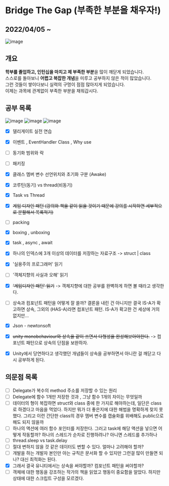 # Bridge The Gap (부족한 부분을 채우자!)
## 2022/04/05 ~ 
![image](https://user-images.githubusercontent.com/55792986/166925183-320a7318-db97-4a87-9caf-89fc5ff90e89.png)

## 개요
**학부를 졸업하고, 인턴십을 마치고 제 부족한 부분**을 많이 깨닫게 되었습니다. \
스스로를 돌아보니 **어렵고 복잡한 개념**을 미루고 공부하지 않은 적이 많았습니다. \
그런 것들이 쌓이다보니 실력의 구멍이 점점 많아지게 되었습니다. \
이제는 과목에 관계없이 부족한 부분을 채워갑시다.


## 공부 목록
![image](https://img.shields.io/badge/C%23-%20%EB%B9%84%EB%8F%99%EA%B8%B0-purple) 
![image](https://img.shields.io/badge/Book-%EA%B0%9D%EC%B2%B4%EC%A7%80%ED%96%A5-red)
![image](https://img.shields.io/badge/Unity-%EB%8B%A4%ED%98%95%EC%84%B1-green)
- [x] 델리게이트 실전 연습
- [x] 이벤트 , EventHandler Class , Why use
- [ ] 동기화 범위와 락
- [ ] 패키징
- [x] 클래스 멤버 변수 선언위치와 초기화 구분 (Awake)
- [x] 코루틴(동기) vs thread(비동기)
- [x] Task vs Thread
- [x] ~~게임 디자인 패턴 (강의와 책을 같이 읽을 것이기 때문에 강의를 시작하면 세부적으로 분할해서 목록적기)~~
- [ ] packing
- [x] boxing , unboxing
- [x] task , async , await
- [x] 하나의 인덱스에 3개 이상의 데이터를 저장하는 자료구조 -> struct | class
- [x] '실용주의 프로그래머' 읽기
- [ ] '객체지향의 사실과 오해' 읽기
- [x] ~~'게임디자인 패턴' 읽기~~ -> 객체지향에 대한 공부를 완벽하게 하면 볼 때라고 생각한다.
- [ ] 상속과 컴포넌트 패턴을 어떻게 잘 쓸까? 결론을 내린 건 아니지만 결국 IS-A가 확고하면 상속, 그외의 (HAS-A)라면 컴포넌트 패턴. IS-A가 확고한 건 세상에 거의 없지만...
- [x] Json - newtonsoft
- [x] ~~unity monobehaviour와 상속을 같이 쓰면서 다형성을 완성해보아야한다.~~ -> 컴포넌트 패턴으로 상속의 단점을 보완하자.
- [x] Unity에서 당연하다고 생각했던 개념들이 상속을 공부하면서 아니란 걸 깨닫고 다시 공부하게 된다.



## 의문점 목록
- [ ] Delegate가 복수의 method 주소를 저장할 수 있는 원리
- [ ] Delegate에 함수 1개만 저장한 것과 , 그냥 함수 1개의 차이는 무엇일까
- [ ] 데이터의 형이 복잡하면 struct와 class 중에 한 가지로 해야하는데, 일단은 class로 하겠다고 마음을 먹었다. 하지만 뭐가 더 좋은지에 대한 해법을 명확하게 찾지 못했다. 그리고 이런 간단한 class의 경우 멤버 변수를 캡슐화를 위배해도 public으로 해도 되지 않을까
- [ ] 하나의 액션에 여러 함수 포인터를 저장한다. 그러고 task에 해당 액션을 넣으면 어떻게 작동할까? 하나의 스레드가 순차로 진행하려나? 아니면 스레드를 추가하나
- [ ] thread.sleep vs task.delay
- [ ] 절대 변하지 않을 것 같은 데이터도 변할 수 있다. 얼마나 고려해야 할까? 
- [ ] 개발을 하는 개발자 본인만 아는 규칙은 문서화 할 수 있지만 그런걸 많이 만들면 되나? 대신 최적화는 된다.
- [x] 그래서 결국 유니티에서는 상속을 써야할까? 컴포넌트 패턴을 써야할까?
- [ ] 객체에 대한 행동을 강조하는 작가의 책을 읽었고 행동이 중요함을 알았다. 하지만 상태에 대한 스크립트 구성을 모르겠다.
